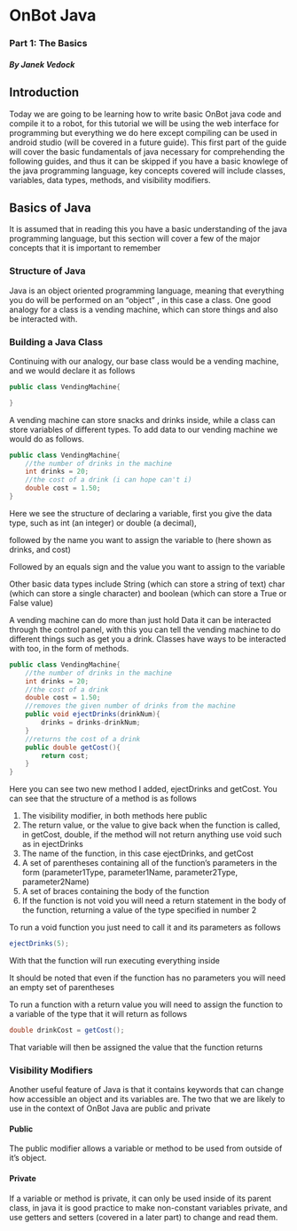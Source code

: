 ﻿
# OnBot Java


### Part 1: The Basics


##### By Janek Vedock


## Introduction

Today we are going to be learning how to write basic OnBot java code and compile it to a robot, for this tutorial we will be using the web interface for programming but everything we do here except compiling can be used in android studio (will be covered in a future guide). This first part of the guide will cover the basic fundamentals of java necessary for comprehending the following guides, and thus it can be skipped if you have a basic knowlege of the java programming language, key concepts covered will include classes, variables, data types, methods, and visibility modifiers.


## Basics of Java

It is assumed that in reading this you have a basic understanding of the java programming language, but this section will cover a few of the major concepts that it is important to remember


### Structure of Java

Java is an object oriented programming language, meaning that everything you do will be performed on an “object” , in this case a class. One good analogy for a class is a vending machine, which can store things and also be interacted with.


### Building a Java Class

Continuing with our analogy, our base class would be a vending machine, and we would declare it as follows



```java
public class VendingMachine{

}
```


 A vending machine can store snacks and drinks inside, while a class can store variables of different types. To add data to our vending machine we would do as follows.



```java
public class VendingMachine{
	//the number of drinks in the machine
	int drinks = 20;
	//the cost of a drink (i can hope can't i)
	double cost = 1.50;
}
```


Here we see the structure of declaring a variable, first you give the data type, such as int (an integer) or double (a decimal), 

followed by the name you want to assign the variable to (here shown as drinks, and cost) 

Followed by an equals sign and the value you want to assign to the variable

Other basic data types include String (which can store a string of text) char (which can store a single character) and boolean (which can store a True or False value)

A vending machine can do more than just hold Data it can be interacted through the control panel, with this you can tell the vending machine to do different things such as get you a drink. Classes have ways to be interacted with too, in the form of methods.




```java
public class VendingMachine{
	//the number of drinks in the machine
	int drinks = 20;
	//the cost of a drink
	double cost = 1.50;
	//removes the given number of drinks from the machine
	public void ejectDrinks(drinkNum){
		drinks = drinks-drinkNum;
	}
	//returns the cost of a drink
	public double getCost(){
		return cost;
	}
}
```


Here you can see two new method I added, ejectDrinks and getCost. You can see that the structure of a method is as follows



1. The visibility modifier, in both methods here public
2. The return value, or the value to give back when the function is called, in getCost, double, if the method will not return anything use void  such as in ejectDrinks
3. The name of the function, in this case ejectDrinks, and getCost
4. A set of parentheses containing all of the function’s parameters in the form (parameter1Type, parameter1Name, parameter2Type, parameter2Name)
5. A set of braces containing the body of the function 
6. If the function is not void you will need a return statement in the body of the function, returning a value of the type specified in number 2

To run a void function you just need to call it and its parameters as follows



```java
ejectDrinks(5);
```


With that the function will run executing everything inside

It should be noted that even if the function has no parameters you will need an empty set of parentheses

To run a function with a return value you will need to assign the function to a variable of the type that it will return as follows



```java
double drinkCost = getCost();
```


That variable will then be assigned the value that the function returns


### Visibility Modifiers

Another useful feature of Java is that it contains keywords that can change how accessible an object and its variables are. The two that we are likely to use in the context of OnBot Java are public and private 


#### Public

The public modifier allows a variable or method to be used from outside of it’s object.


#### Private

If a variable or method is private, it can only be used inside of its parent class, in java it is good practice to make non-constant variables private, and use getters and setters (covered in a later part) to change and read them.




